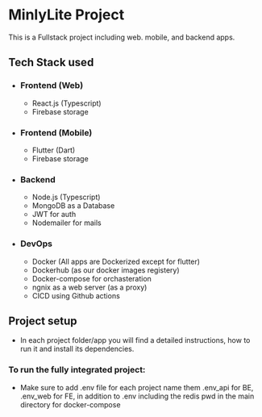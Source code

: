 # MinlyLite Project
This is a Fullstack project including web. mobile, and backend apps.

## Tech Stack used
- ### Frontend (Web)           
    -   React.js (Typescript)
    -   Firebase storage
- ### Frontend (Mobile) 
    -   Flutter (Dart)
    -   Firebase storage
- ### Backend
    -   Node.js (Typescript)
    -   MongoDB as a Database
    -   JWT for auth
    -   Nodemailer for mails
- ### DevOps
    -   Docker (All apps are Dockerized except for flutter)
    -   Dockerhub (as our docker images registery)
    -   Docker-compose  for orchasteration
    -   ngnix as a web server (as a proxy)
    -   CICD using Github actions




## Project setup

- In each project folder/app you will find a detailed instructions, how to run it and install its dependencies.

### To run the fully integrated project:
- Make sure to add .env file for each project name them .env_api for BE, .env_web for FE, in addition to .env including the redis pwd in the main directory for docker-compose




